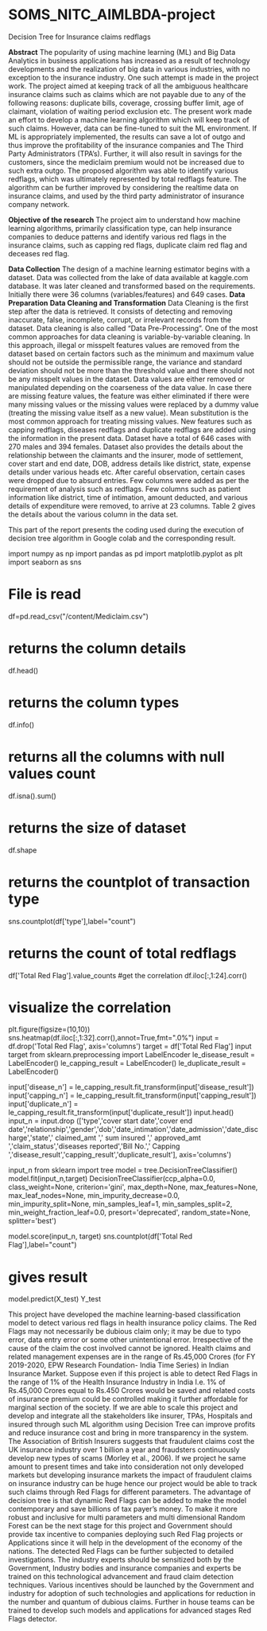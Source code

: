 # SOMS_NITC_AIMLBDA-project
Decision Tree for Insurance claims redflags

**Abstract**
The popularity of using machine learning (ML) and Big Data Analytics in business applications has increased as a result of technology developments and the realization of big data in various industries, with no exception to the insurance industry. One such attempt is made in the project work. The project aimed at keeping track of all the ambiguous healthcare insurance claims such as claims which are not payable due to any of the following reasons: duplicate bills, coverage, crossing buffer limit, age of claimant, violation of waiting period exclusion etc. The present work made an effort to develop a machine learning algorithm which will keep track of such claims. However, data can be fine-tuned to suit the ML environment. If ML is appropriately implemented, the results can save a lot of outgo and thus improve the profitability of the insurance companies and The Third Party Administrators (TPA’s). Further, it will also result in savings for the customers, since the mediclaim premium would not be increased due to such extra outgo. The proposed algorithm was able to identify various redflags, which was ultimately represented by total redflags feature. The algorithm can be further improved by considering the realtime data on insurance claims, and used by the third party administrator of insurance company network. 


**Objective of the research**
The project aim to understand how machine learning algorithms, primarily classification type, can help insurance companies to deduce patterns and identify various red flags in the insurance claims, such as capping red flags, duplicate claim red flag and deceases red flag. 

**Data Collection**
The design of a machine learning estimator begins with a dataset. Data was collected from the lake of data available at kaggle.com database. It was later cleaned and transformed based on the requirements. Initially there were 36 columns (variables/features) and 649 cases. 
**Data Preparation**
**Data Cleaning and Transformation**
Data Cleaning is the first step after the data is retrieved. It consists of detecting and removing inaccurate, false, incomplete, corrupt, or irrelevant records from the dataset. Data cleaning is also called “Data Pre-Processing”. One of the most common approaches for data cleaning is variable-by-variable cleaning. In this approach, illegal or misspelt features values are removed from the dataset based on certain factors such as the minimum and maximum value should not be outside the permissible range, the variance and standard deviation should not be more than the threshold value and there should not be any misspelt values in the dataset. Data values are either removed or manipulated depending on the coarseness of the data value. In case there are missing feature values, the feature was either eliminated if there were many missing values or the missing values were replaced by a dummy value (treating the missing value itself as a new value). Mean substitution is the most common approach for treating missing values. New features such as capping redflags, diseases redflags and duplicate redflags are added using the information in the present data. 
Dataset have a total of 646 cases with 270 males and 394 females. Dataset also provides the details about the relationship between the claimants and the insurer, mode of settlement, cover start and end date, DOB, address details like district, state, expense details under various heads etc. 
After careful observation, certain cases were dropped due to absurd entries. Few columns were added as per the requirement of analysis such as redflags. Few columns such as patient information like district, time of intimation, amount deducted, and various details of expenditure were removed, to arrive at 23 columns. Table 2 gives the details about the various column in the data set.


This part of the report presents the coding used during the execution of decision tree algorithm in Google colab and the corresponding result.

import numpy as np
import pandas as pd
import matplotlib.pyplot as plt
import seaborn as sns
# File is read 
df=pd.read_csv("/content/Mediclaim.csv")
# returns the column details
df.head()
# returns the column types
df.info()
# returns all the columns with null values count
df.isna().sum()
# returns the size of dataset
df.shape
# returns the countplot of transaction type
sns.countplot(df['type'],label="count")
# returns the count of total redflags
df['Total Red Flag'].value_counts
#get the correlation
df.iloc[:,1:24].corr()
# visualize the correlation
plt.figure(figsize=(10,10))
sns.heatmap(df.iloc[:,1:32].corr(),annot=True,fmt=".0%")
input = df.drop('Total Red Flag', axis='columns')
target = df['Total Red Flag']
input
target
from sklearn.preprocessing import LabelEncoder
le_disease_result = LabelEncoder()
le_capping_result = LabelEncoder()
le_duplicate_result = LabelEncoder()

input['disease_n'] = le_capping_result.fit_transform(input['disease_result'])
input['capping_n'] = le_capping_result.fit_transform(input['capping_result'])
input['duplicate_n'] = le_capping_result.fit_transform(input['duplicate_result'])
input.head()
input_n = input.drop (['type','cover start date','cover end date','relationship','gender','dob','date_intimation','date_admission','date_discharge','state',' claimed_amt ',' sum insured ',' approved_amt ','claim_status','diseases reported','Bill No.',' Capping ','disease_result','capping_result','duplicate_result'], axis='columns')

input_n
from sklearn import tree
model = tree.DecisionTreeClassifier()
model.fit(input_n,target)
DecisionTreeClassifier(ccp_alpha=0.0, class_weight=None, criterion='gini',
                       max_depth=None, max_features=None, max_leaf_nodes=None,
                       min_impurity_decrease=0.0, min_impurity_split=None,
                       min_samples_leaf=1, min_samples_split=2,
                       min_weight_fraction_leaf=0.0, presort='deprecated',
                       random_state=None, splitter='best')

model.score(input_n, target)
sns.countplot(df['Total Red Flag'],label="count")

# gives result
model.predict(X_test)
Y_test

This project have developed the machine learning-based classification model to detect various red flags in health insurance policy claims. The Red Flags may not necessarily be dubious claim only; it may be due to typo error, data entry error or some other unintentional error. Irrespective of the cause of the claim the cost involved cannot be ignored.  Health claims and related management expenses are in the range of Rs.45,000 Crores (for FY 2019-2020, EPW Research Foundation- India Time Series) in Indian Insurance Market. Suppose even if this project is able to detect Red Flags in the range of 1% of the Health Insurance Industry in India I.e. 1% of Rs.45,000 Crores equal to Rs.450 Crores would be saved and related costs of insurance premium could be controlled making it further affordable for marginal section of the society. If we are able to scale this project and develop and integrate all the stakeholders like insurer, TPAs, Hospitals and insured through such ML algorithm using Decision Tree can improve profits and reduce insurance cost and bring in more transparency in the system.
The Association of British Insurers suggests that fraudulent claims cost the UK insurance industry over 1 billion a year and fraudsters continuously develop new types of scams (Morley et al., 2006). If we project he same amount to present times and take into consideration not only developed markets but developing insurance markets the impact of fraudulent claims on insurance industry can be huge hence our project would be able to track such claims through Red Flags for different parameters. The advantage of decision tree is that dynamic Red Flags can be added to make the model contemporary and save billions of tax payer’s money.  To make it more robust and inclusive for multi parameters and multi dimensional Random Forest can be the next stage for this project and Government should provide tax incentive to companies deploying such Red Flag projects or Applications since it will help in the development of the economy of the nations. The detected Red Flags can be further subjected to detailed investigations. The industry experts should be sensitized both by the Government, Industry bodies and insurance companies and experts be trained on this technological advancement and fraud claim detection techniques. Various incentives should be launched by the Government and industry for adoption of such technologies and applications for reduction in the number and quantum of dubious claims. Further in house teams can be trained to develop such models and applications for advanced stages Red Flags detector.
